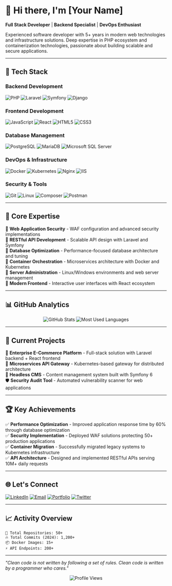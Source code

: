 
# 👋 Hi there, I'm [Your Name]

**Full Stack Developer** | **Backend Specialist** | **DevOps Enthusiast**

Experienced software developer with 5+ years in modern web technologies and infrastructure solutions. Deep expertise in PHP ecosystem and containerization technologies, passionate about building scalable and secure applications.

---

## 🚀 Tech Stack

### **Backend Development**
![PHP](https://img.shields.io/badge/PHP-777BB4?style=for-the-badge&logo=php&logoColor=white)
![Laravel](https://img.shields.io/badge/Laravel-FF2D20?style=for-the-badge&logo=laravel&logoColor=white)
![Symfony](https://img.shields.io/badge/Symfony-000000?style=for-the-badge&logo=symfony&logoColor=white)
![Django](https://img.shields.io/badge/Django-092E20?style=for-the-badge&logo=django&logoColor=white)

### **Frontend Development**
![JavaScript](https://img.shields.io/badge/JavaScript-F7DF1E?style=for-the-badge&logo=javascript&logoColor=black)
![React](https://img.shields.io/badge/React-20232A?style=for-the-badge&logo=react&logoColor=61DAFB)
![HTML5](https://img.shields.io/badge/HTML5-E34F26?style=for-the-badge&logo=html5&logoColor=white)
![CSS3](https://img.shields.io/badge/CSS3-1572B6?style=for-the-badge&logo=css3&logoColor=white)

### **Database Management**
![PostgreSQL](https://img.shields.io/badge/PostgreSQL-316192?style=for-the-badge&logo=postgresql&logoColor=white)
![MariaDB](https://img.shields.io/badge/MariaDB-003545?style=for-the-badge&logo=mariadb&logoColor=white)
![Microsoft SQL Server](https://img.shields.io/badge/Microsoft%20SQL%20Server-CC2927?style=for-the-badge&logo=microsoft%20sql%20server&logoColor=white)

### **DevOps & Infrastructure**
![Docker](https://img.shields.io/badge/Docker-2496ED?style=for-the-badge&logo=docker&logoColor=white)
![Kubernetes](https://img.shields.io/badge/Kubernetes-326ce5?style=for-the-badge&logo=kubernetes&logoColor=white)
![Nginx](https://img.shields.io/badge/Nginx-009639?style=for-the-badge&logo=nginx&logoColor=white)
![IIS](https://img.shields.io/badge/IIS-5C2D91?style=for-the-badge&logo=microsoft&logoColor=white)

### **Security & Tools**
![Git](https://img.shields.io/badge/Git-F05032?style=for-the-badge&logo=git&logoColor=white)
![Linux](https://img.shields.io/badge/Linux-FCC624?style=for-the-badge&logo=linux&logoColor=black)
![Composer](https://img.shields.io/badge/Composer-885630?style=for-the-badge&logo=composer&logoColor=white)
![Postman](https://img.shields.io/badge/Postman-FF6C37?style=for-the-badge&logo=postman&logoColor=white)

---

## 💼 Core Expertise

🔹 **Web Application Security** - WAF configuration and advanced security implementations  
🔹 **RESTful API Development** - Scalable API design with Laravel and Symfony  
🔹 **Database Optimization** - Performance-focused database architecture and tuning  
🔹 **Container Orchestration** - Microservices architecture with Docker and Kubernetes  
🔹 **Server Administration** - Linux/Windows environments and web server management  
🔹 **Modern Frontend** - Interactive user interfaces with React ecosystem  

---

## 📊 GitHub Analytics

<div align="center">
  <img src="https://github-readme-stats.vercel.app/api?username=USERNAME&show_icons=true&theme=radical&hide_border=true" alt="GitHub Stats" />
  <img src="https://github-readme-stats.vercel.app/api/top-langs/?username=USERNAME&layout=compact&theme=radical&hide_border=true" alt="Most Used Languages" />
</div>

---

## 🎯 Current Projects

🚧 **Enterprise E-Commerce Platform** - Full-stack solution with Laravel backend + React frontend  
🔧 **Microservices API Gateway** - Kubernetes-based gateway for distributed architecture  
📱 **Headless CMS** - Content management system built with Symfony 6  
🛡️ **Security Audit Tool** - Automated vulnerability scanner for web applications  

---

## 🏆 Key Achievements

✅ **Performance Optimization** - Improved application response time by 60% through database optimization  
✅ **Security Implementation** - Deployed WAF solutions protecting 50+ production applications  
✅ **Container Migration** - Successfully migrated legacy systems to Kubernetes infrastructure  
✅ **API Architecture** - Designed and implemented RESTful APIs serving 10M+ daily requests  

---

## 🌐 Let's Connect

[![LinkedIn](https://img.shields.io/badge/LinkedIn-0077B5?style=for-the-badge&logo=linkedin&logoColor=white)](https://linkedin.com/in/your-profile)
[![Email](https://img.shields.io/badge/Email-D14836?style=for-the-badge&logo=gmail&logoColor=white)](mailto:your.email@domain.com)
[![Portfolio](https://img.shields.io/badge/Portfolio-000000?style=for-the-badge&logo=About.me&logoColor=white)](https://your-portfolio.com)
[![Twitter](https://img.shields.io/badge/Twitter-1DA1F2?style=for-the-badge&logo=twitter&logoColor=white)](https://twitter.com/your-handle)

---

## 📈 Activity Overview

```text
🌟 Total Repositories: 50+
🔥 Total Commits (2024): 1,200+
📦 Docker Images: 15+
⚡ API Endpoints: 200+
```

---

*"Clean code is not written by following a set of rules. Clean code is written by a programmer who cares."*

<div align="center">
  <img src="https://komarev.com/ghpvc/?username=USERNAME&style=flat-square&color=blue" alt="Profile Views"/>
</div>
